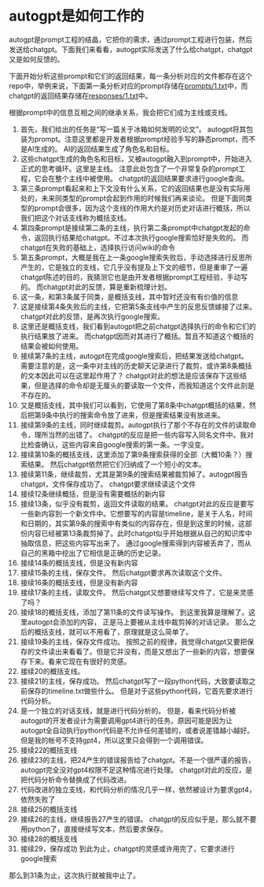 # autogpt是如何工作的

autogpt是prompt工程的结晶，它把你的需求，通过prompt工程进行包装，然后发送给chatgpt。下面我们来看看，autogpt实际发送了什么给chatgpt，chatgpt又是如何反馈的。

下面开始分析这些prompt和它们的返回结果，每一条分析对应的文件都存在这个repo中，举例来说，下面第一条分析对应的prompt存储在[prompts/1.txt](prompts/1.txt)中，而chatgpt的返回结果存储在[responses/1.txt](responses/1.txt)中。

根据prompt中的信息互相之间的继承关系，我会把它们成为主线或支线。

1. 首先，我们给出的任务是“写一篇关于冰箱如何发明的论文”。
   autogpt将其包装为prompt。注意这里都是开发者根据prompt经验手写的静态prompt，而不是AI生成的。
   AI的返回结果生成了角色名和目标。
2. 这些chatgpt生成的角色名和目标，又被autogpt融入到prompt中，开始进入正式的思考循环。这里是主线。
   注意此处包含了一个非常复杂的prompt工程，它会在整个主线中被使用。
   chatgpt的返回结果要求进行google查询。
3. 第三条prompt看起来和上下文没有什么关系，它的返回结果也是没有实际用处的，未来同类型的prompt会起到作用的时候我们再来谈论。
   但是下面同类型的prompt会很多，因为这个支线的作用大约是对历史对话进行概括，所以我们把这个对话支线称为概括支线。
4. 第四条prompt是接续第二条的主线，执行第二条prompt中chatgpt发起的命令，返回执行结果给chatgpt。不过本次执行google搜索恰好是失败的。
   而chatgpt在失败的基础上，选择执行访问wiki的命令
5. 第五条prompt，大概是我在上一条google搜索失败后，手动选择进行反思所产生的，它是独立的支线，它几乎没有提及上下文的细节，但是重审了一遍chatgpt陈述的目的，我猜测它也是由开发者根据prompt工程经验，手动写的。
   而chatgpt对此的反馈，算是重新梳理计划。
6. 这一条，和第3条属于同类，是概括支线，其中暂时还没有有价值的信息
7. 这是接续第4条失败后的主线，它把第5条支线中产生的反思反馈嫁接了过来。
   chatgpt对此的反馈，是再次执行google搜索。
8. 这里还是概括支线，我们看到autogpt把之前chatgpt选择执行的命令和它们的执行结果放了进来。
   而chatgpt因而对其进行了概括。暂且不知道这个概括的结果会被如何使用。
9. 接续第7条的主线，autogpt在完成google搜索后，把结果发送给chatgpt。
   需要注意的是，这一条中对主线的历史聊天记录进行了裁剪，或许第8条概括的文本因此可以在这里起作用了？
   chatgpt对此的想法是应该保存下这些结果，但是选择的命令却是无厘头的要读取一个文件，而我知道这个文件此刻是不存在的。
10. 又是概括支线，其中我们可以看到，它使用了第8条中chatgpt概括的结果，然后把第9条中执行的搜索命令放了进来，但是搜索结果没有放进来。
11. 接续第9条的主线，同时继续裁剪。autogpt执行了那个不存在的文件的读取命令，理所当然的出错了。
    chatgpt的反应是把一些内容写入同名文件中。我对比检查确认，这些内容来自google搜索的第一条。一字没变。
12. 接续第10条的概括支线，这里添加了第9条搜索获得的全部（大概10条？）搜索结果。
    然后chatgpt依然把它们归纳成了一个短小的文本。
13. 接续第11条，继续裁剪，尤其是第9条的搜索结果被裁剪掉了。autogpt报告chatgpt，文件保存成功了。
    chatgpt要求继续读这个文件
14. 接续12条继续概括，但是没有需要概括的新内容
15. 接续13条，似乎没有裁剪，返回文件读取的结果。
    chatgpt对此的反应是要写一些新内容到一个新文件中。它想要写的内容是timeline，是关于人名，时间和日期的，其实第9条的搜索中有类似的内容存在，但是到这里的时候，这部份内容已经被第13条裁剪掉了。此时chatgpt似乎开始根据从自己的知识库中抽取信息，把这些内容写出来了。
    通过google搜索得到内容被丢弃了，而从自己的黑箱中挖出了它相信是正确的历史记录。
16. 接续14条的概括支线，但是没有新内容
17. 接续15条的主线，保存文件。
    然后chatgpt要求再次读取这个文件。
18. 接续16条的概括支线，但是没有新内容
19. 接续17条的主线，读取文件。
    然后chatgpt又想要继续写文件了，它是来灵感了吗？
20. 接续18的概括支线，添加了第11条的文件读写操作。
    到这里我算是理解了。这里autogpt会添加的内容， 正是马上要被从主线中裁剪掉的对话记录。
    那么之后的概括支线，就可以不用看了，原理就是这么简单了。
21. 接续19条的主线，保存文件成功。
    按照之前的规律，我觉得chatgpt又要把保存的文件读出来看看了。但是它并没有，而是又想出了一些新的内容，想要保存下来。看来它现在有很好的灵感。
22. 接续20的概括支线。
23. 接续21的主线，保存成功。
    然后chatgpt写了一段python代码，大致要读取之前保存的timeline.txt做些什么。
    但是对于这些python代码，它首先要求进行代码分析。
24. 是一个独立的对话支线，就是进行代码分析的。
    但是，看来代码分析被autogpt的开发者设计为需要调用gpt4进行的任务。原因可能是因为让autogpt全自动执行python代码是不允许任何差错的，或者说差错越小越好。
    但是我的帐号不支持gpt4，所以这里只会得到一个调用错误。
25. 接续22的概括支线
26. 接续23的主线，把24产生的错误报告给了chatgpt。不是一个很严谨的报告，autogpt完全没对gpt4权限不足这种情况进行处理。
    chatgpt对此的反应，是把代码分析命令替换成了代码改进。
27. 代码改进的独立支线，和代码分析的情况几乎一样，依然被设计为要求gpt4，依然失败了
28. 接续25的概括支线
29. 接续26的主线，继续报告27产生的错误。
    chatgpt的反应似乎是，那么就不要用python了，直接继续写文本，然后要求保存。
30. 接续28的概括支线
31. 接续29，保存成功
    到此为止，chatgpt的灵感或许用完了，它要求进行google搜索

那么到31条为止，这次执行就被我中止了。
    
    
   

